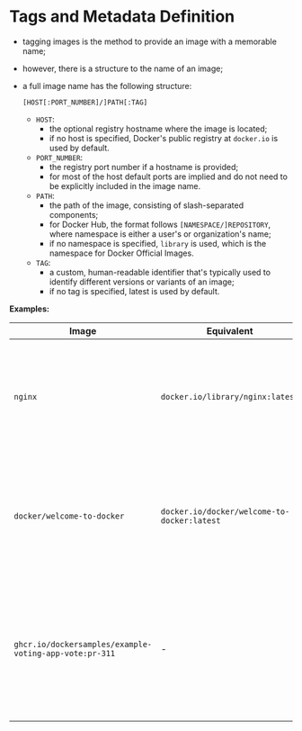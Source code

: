 # Tags and Metadata Definition

- tagging images is the method to provide an image with a memorable name;
- however, there is a structure to the name of an image;
- a full image name has the following structure:

    ```text
    [HOST[:PORT_NUMBER]/]PATH[:TAG]
    ```

    - `HOST`: 
      - the optional registry hostname where the image is located;
      - if no host is specified, Docker's public registry at `docker.io` is used by default.
    - `PORT_NUMBER`: 
      - the registry port number if a hostname is provided;
      - for most of the host default ports are implied and do not need to be explicitly included in the image name.
    - `PATH`: 
      - the path of the image, consisting of slash-separated components;
      - for Docker Hub, the format follows `[NAMESPACE/]REPOSITORY`, where namespace is either a user's or organization's name;
      - if no namespace is specified, `library` is used, which is the namespace for Docker Official Images.
    - `TAG`: 
      - a custom, human-readable identifier that's typically used to identify different versions or variants of an image;
      - if no tag is specified, latest is used by default.

**Examples:**

| Image                                                  | Equivalent                                  | Description                                                                                                                                       |
|--------------------------------------------------------|---------------------------------------------|---------------------------------------------------------------------------------------------------------------------------------------------------|
| `nginx`                                                | `docker.io/library/nginx:latest`            | pulls an image from the `docker.io` registry, the library namespace, the `nginx` repository, and the `latest` tag.                                |
| `docker/welcome-to-docker`                             | `docker.io/docker/welcome-to-docker:latest` | pulls an image from the `docker.io` registry, the `docker` namespace, the `welcome-to-docker` repository, and the `latest` tag.                   |
| `ghcr.io/dockersamples/example-voting-app-vote:pr-311` | -                                           | pulls an image from the GitHub Container Registry, the `dockersamples` namespace, the `example-voting-app-vote` repository, and the `pr-311` tag. |
